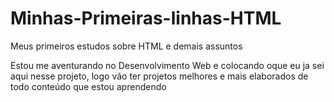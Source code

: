 # Minhas-Primeiras-linhas-HTML
Meus primeiros estudos sobre HTML e demais  assuntos

Estou me aventurando no Desenvolvimento Web e colocando oque eu ja sei aqui nesse projeto, logo vão ter projetos melhores e mais elaborados de todo conteúdo que estou aprendendo
